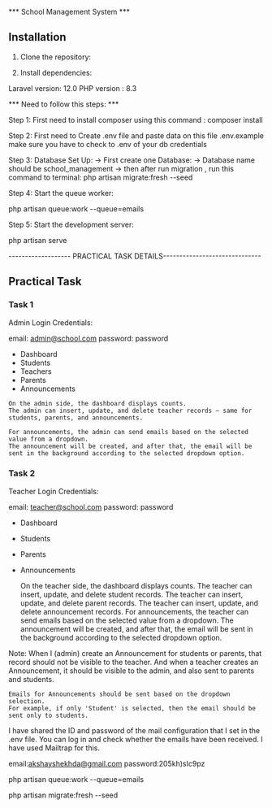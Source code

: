 *** School Management System ***

## Installation

1. Clone the repository:

2. Install dependencies:

  Laravel version: 12.0 PHP version : 8.3

*** Need to follow this steps: ***

 Step 1: First need to install composer using this command : composer install

 Step 2: First need to Create .env file and paste data on this file .env.example make sure you have to check to .env of your db credentials

Step 3: Database Set Up: -> First create one Database: -> Database name should be school_management -> then after run migration , run this command to terminal: php artisan migrate:fresh --seed

Step 4: Start the queue worker:

  php artisan queue:work --queue=emails

Step 5: Start the development server:

  php artisan serve

------------------- PRACTICAL TASK DETAILS------------------------------

## Practical Task

### Task 1

Admin Login Credentials:

  email: admin@school.com
  password: password

   - Dashboard
   - Students
   - Teachers
   - Parents
   - Announcements
 
    On the admin side, the dashboard displays counts.
    The admin can insert, update, and delete teacher records — same for students, parents, and announcements.

    For announcements, the admin can send emails based on the selected value from a dropdown.
    The announcement will be created, and after that, the email will be sent in the background according to the selected dropdown option.

### Task 2

Teacher Login Credentials:

  email: teacher@school.com
  password: password

 - Dashboard
 - Students
 - Parents
 - Announcements

    On the teacher side, the dashboard displays counts.
    The teacher can insert, update, and delete student records.
    The teacher can insert, update, and delete parent records.
    The teacher can insert, update, and delete announcement records.
    For announcements, the teacher can send emails based on the selected value from a dropdown.
    The announcement will be created, and after that, the email will be sent in the background according to the selected dropdown option.

Note: 
    When I (admin) create an Announcement for students or parents, that record should not be visible to the teacher.
    And when a teacher creates an Announcement, it should be visible to the admin, and also sent to parents and students.

    Emails for Announcements should be sent based on the dropdown selection.
    For example, if only 'Student' is selected, then the email should be sent only to students.

I have shared the ID and password of the mail configuration that I set in the .env file. You can log in and check whether the emails have been received. I have used Mailtrap for this.

email:akshayshekhda@gmail.com
password:205kh)sIc9pz












php artisan queue:work --queue=emails

php artisan migrate:fresh --seed